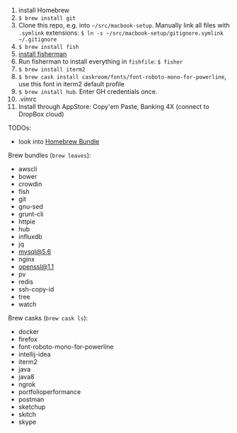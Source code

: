 1. install Homebrew
2. `$ brew install git`
3. Clone this repo, e.g. into `~/src/macbook-setup`. Manually link all files with `.symlink` extensions: `$ ln -s ~/src/macbook-setup/gitignore.symlink ~/.gitignore`
3. `$ brew install fish`
4. [install fisherman](https://github.com/fisherman/fisherman)
5. Run fisherman to install everything in `fishfile`: `$ fisher`
6. `$ brew install iterm2`
7. `$ brew cask install caskroom/fonts/font-roboto-mono-for-powerline`, use this font in iterm2 default profile
8. `$ brew install hub`. Enter GH credentials once.
10. .vimrc
11. Install through AppStore: Copy'em Paste, Banking 4X (connect to DropBox cloud)


TODOs:
- look into [Homebrew Bundle](https://github.com/Homebrew/homebrew-bundle)

Brew bundles (`brew leaves`):
- awscli
- bower
- crowdin
- fish
- git
- gnu-sed
- grunt-cli
- httpie
- hub
- influxdb
- jq
- mysql@5.6
- nginx
- openssl@1.1
- pv
- redis
- ssh-copy-id
- tree
- watch

Brew casks (`brew cask ls`):
- docker
- firefox
- font-roboto-mono-for-powerline
- intellij-idea
- iterm2
- java
- java8
- ngrok
- portfolioperformance
- postman
- sketchup
- skitch
- skype
